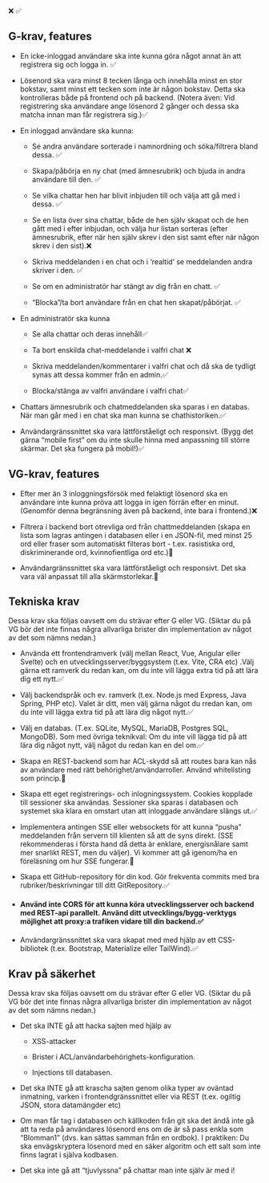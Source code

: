 ❌
✅

## G-krav, features

* En icke-inloggad användare ska inte kunna göra något annat än att registrera sig och logga in. ✅

* Lösenord ska vara minst 8 tecken långa och innehålla minst en stor bokstav, samt minst ett tecken som inte är någon bokstav. Detta ska kontrolleras både på frontend och på backend. (Notera även: Vid registrering ska användare ange lösenord 2 gånger och dessa ska matcha innan man får registrera sig.)✅

* En inloggad användare ska kunna:
  
  * Se andra användare sorterade i namnordning och söka/filtrera bland dessa. ✅
  
  * Skapa/påbörja en ny chat (med ämnesrubrik) och bjuda in andra användare till den. ✅
  
  * Se vilka chattar hen har blivit inbjuden till och välja att gå med i dessa. ✅
  
  * Se en lista över sina chattar, både de hen själv skapat och de hen gått med i efter inbjudan, och välja hur listan sorteras (efter ämnesrubrik, efter när hen själv skrev i den sist samt efter när någon skrev i den sist).❌
  
  * Skriva meddelanden i en chat och i ‘realtid’ se meddelanden andra skriver i den. ✅
  
  * Se om en administratör har stängt av dig från en chatt. ✅
  
  * “Blocka”/ta bort användare från en chat hen skapat/påbörjat. ✅


* En administratör ska kunna
  
  * Se alla chattar och deras innehåll✅
  
  * Ta bort enskilda chat-meddelande i valfri chat ❌
  
  * Skriva meddelanden/kommentarer i valfri chat och då ska de tydligt synas att 
    dessa kommer från en admin.✅
  
  * Blocka/stänga av valfri användare i valfri chat✅
  
* Chattars ämnesrubrik och chatmeddelanden ska sparas i en databas. När man går med i en chat ska man kunna se chathistoriken.✅

* Användargränssnittet ska vara lättförståeligt och responsivt. (Bygg det gärna “mobile first” om du 
inte skulle hinna med anpassning till större skärmar. Det ska fungera på mobil!)✅

## VG-krav, features
  * Efter mer än 3 inloggningsförsök med felaktigt lösenord ska en användare inte kunna pröva att logga in igen förrän efter en minut. (Genomför denna begränsning även på backend, inte bara i frontend.)❌

  * Filtrera i backend bort otrevliga ord från chattmeddelanden (skapa en lista som lagras antingen i databasen eller i en JSON-fil, med minst 25 ord eller fraser som automatiskt filteras bort - t.ex. rasistiska ord, diskriminerande ord, kvinnofientliga ord etc.)🔶


  * Användargränssnittet ska vara lättförståeligt och responsivt. Det ska vara väl anpassat till alla skärmstorlekar.🔶


## Tekniska krav
Dessa krav ska följas oavsett om du strävar efter G eller VG. (Siktar du på VG bör det inte finnas några allvarliga brister din implementation av något av det som nämns nedan.)

  * Använda ett frontendramverk (välj mellan React, Vue, Angular eller Svelte) och en utvecklingsserver/byggsystem (t.ex. Vite, CRA etc) .Välj gärna ett ramverk du redan kan, om du inte vill lägga extra tid på att lära dig ett nytt.✅

  * Välj backendspråk och ev. ramverk (t.ex. Node.js med Express, Java Spring, PHP etc). Valet är ditt, men välj gärna något du rredan kan, om du inte vill lägga extra tid på att lära dig något nytt.✅

  * Välj en databas. (T.ex. SQLite, MySQL, MariaDB, Postgres SQL, MongoDB). Som med övriga teknikval: Om du inte vill lägga tid på att lära dig något nytt, välj något du redan kan en del om.✅

  * Skapa en REST-backend som har ACL-skydd så att routes bara kan nås av användare med rätt behörighet/användarroller. Använd whitelisting som princip.🔶
  
  * Skapa ett eget registrerings- och inlogningssystem. Cookies kopplade till sessioner ska användas. Sessioner ska sparas i databasen och systemet ska klara en omstart utan att inloggade användare slängs ut.✅
  
  * Implementera antingen SSE eller websockets för att kunna “pusha” meddelanden från servern till klienten så att de syns direkt. (SSE rekommenderas i första hand då detta är enklare, energisnålare samt mer snarlikt REST, men du väljer). Vi kommer att gå igenom/ha en föreläsning om hur SSE fungerar.🔶

  * Skapa ett GitHub-repository för din kod. Gör frekventa commits med bra rubriker/beskrivningar till ditt GitRepository.✅

  * #### Använd inte CORS för att kunna köra utvecklingsserver och backend med REST-api parallelt. Använd ditt utvecklings/bygg-verktygs möjlighet att proxy:a trafiken vidare till din backend.✅

  * Användargränssnittet ska vara skapat med med hjälp av ett CSS-bibliotek (t.ex. Bootstrap, Materialize eller TailWind).✅


## Krav på säkerhet
Dessa krav ska följas oavsett om du strävar efter G eller VG. (Siktar du på VG bör det inte finnas några allvarliga brister din implementation av något av det som nämns nedan.)

* Det ska INTE gå att hacka sajten med hjälp av
  
  * XSS-attacker

  * Brister i ACL/användarbehörighets-konfiguration.

  * Injections till databasen.

* Det ska INTE gå att krascha sajten genom olika typer av oväntad inmatning, varken i frontendgränssnittet eller via REST (t.ex. ogiltig JSON, stora datamängder etc)

* Om man får tag i databasen och källkoden från git ska det ändå inte gå att ta reda på användares lösenord ens om de är så pass enkla som “Blomman1” (dvs. kan sättas samman från en ordbok). I praktiken: Du ska envägskryptera lösenord med en säker algoritm och ett salt som inte finns lagrat i själva kodbasen.

* Det ska inte gå att “tjuvlyssna” på chattar man inte själv är med i!